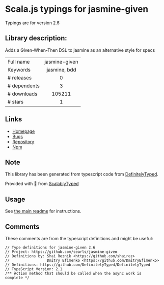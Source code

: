 
# Scala.js typings for jasmine-given

Typings are for version 2.6

## Library description:
Adds a Given-When-Then DSL to jasmine as an alternative style for specs

|                    |                 |
| ------------------ | :-------------: |
| Full name          | jasmine-given |
| Keywords           | jasmine, bdd |
| # releases         | 0 |
| # dependents       | 3 |
| # downloads        | 105211 |
| # stars            | 1 |

## Links
- [Homepage](https://github.com/searls/jasmine-given)
- [Bugs](https://github.com/searls/jasmine-given/issues)
- [Repository](https://github.com/searls/jasmine-given)
- [Npm](https://www.npmjs.com/package/jasmine-given)
    


## Note
This library has been generated from typescript code from [DefinitelyTyped](https://definitelytyped.org).

Provided with :purple_heart: from [ScalablyTyped](https://github.com/oyvindberg/ScalablyTyped)

## Usage
See [the main readme](../../readme.md) for instructions.

## Comments

These comments are from the typescript definitions and might be useful:
```
// Type definitions for jasmine-given 2.6
// Project: https://github.com/searls/jasmine-given
// Definitions by: Shai Reznik <https://github.com/shairez>
//                 Dmitry Efimenko <https://github.com/DmitryEfimenko>
// Definitions: https://github.com/DefinitelyTyped/DefinitelyTyped
// TypeScript Version: 2.1
/** Action method that should be called when the async work is complete */

```

